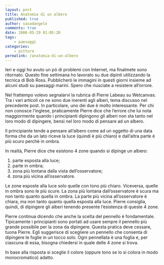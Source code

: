 ```yaml
---
layout: post
title: Anatomia di un albero
published: true
author: sasadangelo
comments: true
date: 2006-05-29 01:05:20
tags:
    - paesaggi
categories:
    - pittura
permalink: /anatomia-di-un-albero
---
```




  Ieri e oggi ho avuto un pò di problemi con Internet, ma finalmete sono ritornato. Questo fine settimana ho lavorato su due dipinti utilizzando la tecnica di Bob Ross. Pubblicherò le immagini in questi giorni insieme ad alcuni studi su paesaggi marini. Spero che riusciate a resistere all&#8217;orrore.



  Nel frattempo volevo segnalarvi la rubrica di Pierre Labeau su Wetcanvas. Tra i vari articoli ce ne sono due inerenti agli alberi, tema discusso nel precedente post. In particolare, uno dei due è molto interessante. Per chi non conosce l&#8217;inglese, praticamente Pierre dice che l&#8217;errore che lui nota maggiormente quando i principianti dipingono gli alberi non sta tanto nel loro modo di dipingere, bensì nel loro modo di pensare ad un albero.



  Il principiante tende a pensare all&#8217;albero come ad un oggetto di una data forma che da un lato riceve la luce (quindi è più chiaro) e dall&#8217;altra parte è più scuro perchè in ombra.


In realtà, Pierre dice che esistono 4 zone quando si dipinge un albero:

  1. parte esposta alla luce;
  2. parte in ombra;
  3. zona più lontana dalla vista dell&#8217;osservatore;
  4. zona più vicina all&#8217;osservatore.


  Le zone esposte alla luce solo quelle con tono più chiaro. Viceversa, quelle in ombra sono le più scure. La zona più lontana dall&#8217;osservatore è scura ma non tanto quanto quella in ombra. La parte più vicina all&#8217;osservatore è chiara, ma non tanto quanto quella esposta alla luce. Pierre consiglia, quindi, di dipingere gli alberi tenendo presente l&#8217;esistenza di queste 4 zone.



  Pierre continua dicendo che anche la scelta del pennello è fondamentale. Tipicamente i principianti sono portati ad usare sempre il pennello più grande possibile per la zona da dipingere. Questa pratica deve cessare, tuona Pierre. Egli suggerisce di scegliere un pennello che consenta di dipingere le foglie in un tocco solo. Ogni pennellata è una foglia e, per ciascuna di essa, bisogna chiedersi in quale delle 4 zone si trova.


In base alla risposta si sceglie il colore (oppure tono se lo si colora in modo monocromatico) adatto.